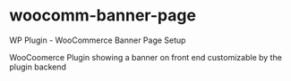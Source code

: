 # woocomm-banner-page
WP Plugin - WooCommerce Banner Page Setup

WooCoomerce Plugin showing a banner on front end customizable by the plugin backend
